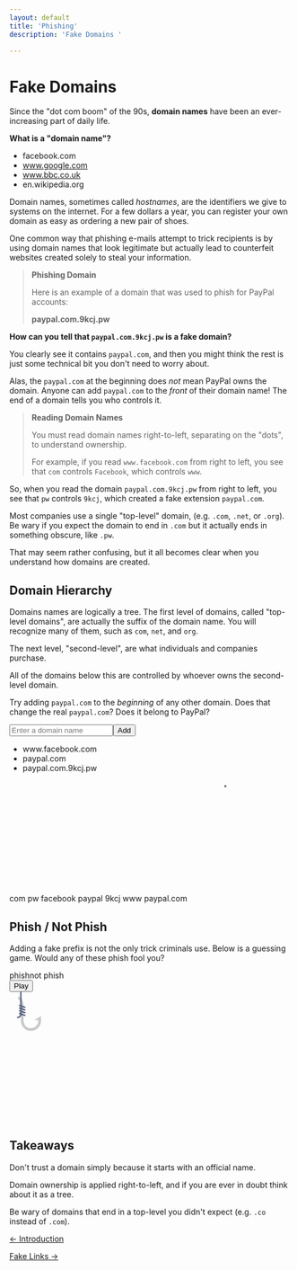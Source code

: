 ```yaml
---
layout: default
title: 'Phishing'
description: 'Fake Domains '

---
```

# Fake Domains

Since the "dot com boom" of the 90s, **domain names** have been an
ever-increasing part of daily life.

**What is a "domain name"?**

* facebook.com
* www.google.com
* www.bbc.co.uk
* en.wikipedia.org

Domain names, sometimes called _hostnames_, are the identifiers we give to
systems on the internet. For a few dollars a year, you can register your own
domain as easy as ordering a new pair of shoes.

One common way that phishing e-mails attempt to trick recipients is by using
domain names that look legitimate but actually lead to counterfeit websites
created solely to steal your information.

> **Phishing Domain**
>
> Here is an example of a domain that was used to phish for PayPal accounts:
>
> **paypal.com.9kcj.pw**

**How can you tell that `paypal.com.9kcj.pw` is a fake domain?**

You clearly see it contains `paypal.com`, and then you might think the rest is
just some technical bit you don't need to worry about.

Alas, the `paypal.com` at the beginning does _not_ mean PayPal owns the domain.
Anyone can add `paypal.com` to the _front_ of their domain name! The end of a
domain tells you who controls it.

> **Reading Domain Names**
>
> You must read domain names right-to-left, separating on the "dots", to
> understand ownership.
>
> For example, if you read `www.facebook.com` from right to left, you see that
> `com` controls `Facebook`, which controls `www`.

So, when you read the domain `paypal.com.9kcj.pw` from right to left, you see
that `pw` controls `9kcj`, which created a fake extension `paypal.com`.

Most companies use a single "top-level" domain, (e.g. `.com`, `.net`, or
`.org`).  Be wary if you expect the domain to end in `.com` but it actually
ends in something obscure, like `.pw`.

That may seem rather confusing, but it all becomes clear when you understand
how domains are created.

## Domain Hierarchy

Domains names are logically a tree. The first level of domains, called
"top-level domains", are actually the suffix of the domain name. You will
recognize many of them, such as `com`, `net`, and `org`.

The next level, "second-level", are what individuals and companies purchase.

All of the domains below this are controlled by whoever owns the second-level
domain.

Try adding `paypal.com` to the _beginning_ of any other domain. Does that
change the real `paypal.com`? Does it belong to PayPal?

<!--- Domain Hierarchy Interactive Activity -->
<div class="domains" data-v-48b68a03><!----><div class="form" data-v-48b68a03><form data-v-48b68a03><input placeholder="Enter a domain name" data-v-48b68a03><button data-v-48b68a03>Add</button></form></div><div class="list" data-v-48b68a03><ul data-v-48b68a03><li data-v-48b68a03>
        www.facebook.com
        <a data-v-48b68a03><i class="fas fa-times" data-v-48b68a03></i></a></li><li data-v-48b68a03>
        paypal.com
        <a data-v-48b68a03><i class="fas fa-times" data-v-48b68a03></i></a></li><li data-v-48b68a03>
        paypal.com.9kcj.pw
        <a data-v-48b68a03><i class="fas fa-times" data-v-48b68a03></i></a></li></ul><div style="clear:both;" data-v-48b68a03></div></div><svg id="tree" width="700" height="260" class="graph" data-v-48b68a03><g transform="translate(0,10)" data-v-48b68a03><g class="nodes" data-v-48b68a03><g class="node" data-v-48b68a03><circle cx="385" cy="0" r="2" fill="#696969" data-v-48b68a03></circle><text dx="395" dy="8" data-v-48b68a03>
            
 </text></g><g class="node" data-v-48b68a03><circle cx="210" cy="80" r="2" fill="#696969" data-v-48b68a03></circle><text dx="220" dy="88" data-v-48b68a03>
            com
          </text></g><g class="node" data-v-48b68a03><circle cx="560" cy="80" r="2" fill="#696969" data-v-48b68a03></circle><text dx="570" dy="88" data-v-48b68a03>
            pw
          </text></g><g class="node" data-v-48b68a03><circle cx="140" cy="160" r="2" fill="#696969" data-v-48b68a03></circle><text dx="150" dy="168" data-v-48b68a03>
            facebook
          </text></g><g class="node" data-v-48b68a03><circle cx="280" cy="160" r="2" fill="#696969" data-v-48b68a03></circle><text dx="290" dy="168" data-v-48b68a03>
            paypal
          </text></g><g class="node" data-v-48b68a03><circle cx="560" cy="160" r="2" fill="#696969" data-v-48b68a03></circle><text dx="570" dy="168" data-v-48b68a03>
            9kcj
          </text></g><g class="node" data-v-48b68a03><circle cx="140" cy="240" r="2" fill="#696969" data-v-48b68a03></circle><text dx="150" dy="248" data-v-48b68a03>
            www
          </text></g><g class="node" data-v-48b68a03><circle cx="560" cy="240" r="2" fill="#696969" data-v-48b68a03></circle><text dx="570" dy="248" data-v-48b68a03>
            paypal.com
          </text></g></g><g class="links" data-v-48b68a03><line stroke="#6f5f5f" x1="385" y1="0" x2="210" y2="80" class="link" data-v-48b68a03></line><line stroke="#6f5f5f" x1="385" y1="0" x2="560" y2="80" class="link" data-v-48b68a03></line><line stroke="#6f5f5f" x1="210" y1="80" x2="140" y2="160" class="link" data-v-48b68a03></line><line stroke="#6f5f5f" x1="210" y1="80" x2="280" y2="160" class="link" data-v-48b68a03></line><line stroke="#6f5f5f" x1="560" y1="80" x2="560" y2="160" class="link" data-v-48b68a03></line><line stroke="#6f5f5f" x1="140" y1="160" x2="140" y2="240" class="link" data-v-48b68a03></line><line stroke="#6f5f5f" x1="560" y1="160" x2="560" y2="240" class="link" data-v-48b68a03></line></g></g><rect width="700" height="260" style="fill: none; pointer-events: all;" data-v-48b68a03></rect></svg></div>
<!--- Domain Hierarchy Interactive Activity -->


## Phish / Not Phish

Adding a fake prefix is not the only trick criminals use. Below is a guessing
game. Would any of these phish fool you?

<!--- Phish/Not Phish Interactive Activity -->
<div class="guessing-game" data-v-2c3651d4><div domain="[object Object]" answers="[object Object]" class="menu" data-v-0fd62990 data-v-2c3651d4><div class="play" data-v-0fd62990><div class="logo" data-v-0fd62990><span data-v-0fd62990>phish</span><span data-v-0fd62990>not phish</span></div><button class="hvr-buzz" data-v-0fd62990>Play</button></div><div class="fishing" data-v-0fd62990><svg width="740" height="340" xmlns="http://www.w3.org/2000/svg" xmlns:svg="http://www.w3.org/2000/svg" data-v-0fd62990><g transform="scale(0.4)" data-v-0fd62990><g transform="scale(3)" class="hook" data-v-0fd62990><path d="M32,58c-8.271,0-15-6.729-15-15V21c0-6.104-2.369-10-4-10V7c4.561,0,8,6.019,8,14v22 c0,6.065,4.935,11,11,11s11-4.935,11-11v-1h-6l10-6.236V39v4C47,51.271,40.271,58,32,58z" style="fill:#C7CAC7;" data-v-0fd62990></path><path d="M22.648,27.937C22.765,27.979,22.883,28,23,28c0.404,0,0.786-0.248,0.937-0.649 c0.193-0.517-0.068-1.093-0.585-1.288L18,24.057v-1.863l4.648,1.743C22.765,23.979,22.883,24,23,24c0.404,0,0.786-0.248,0.937-0.649 c0.193-0.517-0.068-1.093-0.585-1.288L18,20.057V0h-2v19.307l-0.648-0.243c-0.519-0.192-1.095,0.067-1.288,0.585 c-0.193,0.517,0.068,1.093,0.585,1.288L16,21.443v1.863l-0.648-0.243c-0.519-0.192-1.095,0.067-1.288,0.585 c-0.193,0.517,0.068,1.093,0.585,1.288L16,25.443v1.863l-0.648-0.243c-0.519-0.192-1.095,0.067-1.288,0.585 c-0.193,0.517,0.068,1.093,0.585,1.288L16,29.443v1.863l-0.648-0.243c-0.519-0.191-1.095,0.068-1.288,0.585 c-0.193,0.517,0.068,1.093,0.585,1.288l1.308,0.491C15.74,35.43,14.06,37,12,37c-0.553,0-1,0.448-1,1s0.447,1,1,1 c2.915,0,5.348-2.09,5.887-4.849l4.762,1.786C22.765,35.979,22.883,36,23,36c0.404,0,0.786-0.248,0.937-0.649 c0.193-0.517-0.068-1.093-0.585-1.288L18,32.057v-1.863l4.648,1.743C22.765,31.979,22.883,32,23,32c0.404,0,0.786-0.248,0.937-0.649 c0.193-0.517-0.068-1.093-0.585-1.288L18,28.057v-1.863L22.648,27.937z" style="fill:#556080;" data-v-0fd62990></path></g><g class="bubbles" style="display:none;" data-v-0fd62990><path d="m152.23,178.782c0,7.458 -3.538,14.089 -9.041,18.309c-3.889,2.979 -8.751,4.758 -14.027,4.758c-12.744,0 -23.068,-10.334 -23.068,-23.068c0,-12.744 10.323,-23.078 23.068,-23.078c3.496,0 6.806,0.776 9.775,2.172c7.852,3.684 13.293,11.659 13.293,20.907z" fill="#C2DFF6" data-v-0fd62990></path><path d="m152.23,178.782c0,7.458 -3.538,14.089 -9.041,18.309c-7.862,-3.672 -13.303,-11.648 -13.303,-20.895c0,-7.469 3.548,-14.109 9.051,-18.32c7.852,3.683 13.293,11.658 13.293,20.906z" fill="#D1E7F8" data-v-0fd62990></path><path d="m208.761,88.663c0,7.469 -3.548,14.099 -9.041,18.309c-3.889,2.989 -8.751,4.758 -14.027,4.758c-12.744,0 -23.078,-10.323 -23.078,-23.068s10.334,-23.068 23.078,-23.068c3.496,0 6.796,0.776 9.765,2.172c7.851,3.665 13.303,11.651 13.303,20.897z" fill="#C2DFF6" data-v-0fd62990></path><path d="m208.761,88.663c0,7.469 -3.548,14.099 -9.041,18.309c-7.862,-3.662 -13.313,-11.637 -13.313,-20.895c0,-7.469 3.548,-14.109 9.051,-18.309c7.851,3.663 13.303,11.649 13.303,20.895z" fill="#D1E7F8" data-v-0fd62990></path></g><g transform="translate(0,1400)" class="fishy" data-v-0fd62990><g data-v-0fd62990><path d="m231.975,473.797c-20.037,-12.051 -29.75,-38.987 -34.063,-54.783c6.579,0.238 13.406,0.434 20.481,0.579c6.455,0.134 13.137,0.228 20.016,0.279l0.414,0l0.083,1.003l2.876,36.122l0.641,8.079c0.558,6.839 -5.348,11.794 -10.448,8.721z" fill="#1A6FB0" data-v-0fd62990></path><path d="m411.861,436.434c-11.875,1.014 -43.394,-5.358 -65.499,-35.832c7.334,-2.214 14.285,-4.417 20.781,-6.486c6.962,-2.214 13.406,-4.262 19.251,-5.958c3.9,8.472 10.592,21.63 17.296,31.964c3.289,5.079 6.589,9.486 9.548,12.299c1.457,1.387 0.64,3.837 -1.377,4.013z" fill="#1A6FB0" data-v-0fd62990></path></g><g data-v-0fd62990><path d="m241.781,456.998c-11.441,-9.879 -18.785,-24.712 -23.388,-37.405c6.455,0.134 13.137,0.228 20.016,0.279l0.414,0l0.083,1.003l2.875,36.123z" fill="#1E81CE" data-v-0fd62990></path><path d="m403.689,420.122c-11.689,-4.355 -25.054,-12.341 -36.546,-26.005c6.962,-2.214 13.406,-4.262 19.251,-5.958c3.899,8.471 10.592,21.629 17.295,31.963z" fill="#1E81CE" data-v-0fd62990></path><path d="m374.382,289.03l-5.648,6.734l-19.675,23.461c-64.01,-50.097 -130.947,-67.475 -188.068,-46.001c11.13,-12.558 20.057,-23.347 28.612,-31.891c14.823,-14.823 28.488,-22.871 50.469,-21.568c33.577,1.976 83.84,12.175 132.571,49.569c5.651,4.334 6.509,14.006 1.739,19.696z" fill="#1A6FB0" data-v-0fd62990></path></g><g class="tail animated shake infinite" data-v-0fd62990><path d="m411.235,338.391l72.607,-50.269c8.096,-5.606 19.157,0.189 19.157,10.037l0,129.515c0,9.617 -10.602,15.457 -18.731,10.319l-72.607,-45.892c-3.54,-2.237 -5.685,-6.132 -5.685,-10.319l0,-33.355c0,-4.005 1.965,-7.756 5.259,-10.036z" fill="#1A6FB0" data-v-0fd62990></path></g><path d="m368.736,295.764l-19.675,23.461c-64.01,-50.097 -130.947,-67.475 -188.068,-46.001c11.13,-12.558 20.057,-23.347 28.612,-31.891c9.134,-4.634 19.282,-6.796 32.026,-6.041c36.049,2.11 90.036,13.003 142.388,52.921c2.399,1.821 3.993,4.551 4.717,7.551z" fill="#165C92" data-v-0fd62990></path><path d="m435.331,374.07c-3.6,21.423 -24.185,13.044 -43.652,18.526c-32.026,9.041 -83.602,29.884 -138.25,29.884c-22.954,0 -70.62,-0.61 -115.927,-5.565c-58.269,-6.382 -112.628,-19.964 -105.469,-48.69c1.241,-4.965 6.734,-7.541 11.337,-5.307c1.593,0.776 3.434,1.624 5.451,2.524c1.138,-2.721 2.327,-5.389 3.569,-8.017c10.613,-22.437 24.898,-41.418 41.946,-56.728c11.41,-10.251 24.061,-18.857 37.674,-25.747c9.103,-4.603 18.63,-8.451 28.509,-11.503c70.506,-21.837 156.032,4.665 232.568,70.061c12.041,10.282 26.554,11.037 35.253,16.768c6.019,3.953 9.267,10.284 6.991,23.794z" fill="#3D9AE2" data-v-0fd62990></path><path d="m428.339,350.279c-8.586,2.824 -20.761,1.076 -32.522,4.396c-32.026,9.03 -83.602,29.874 -138.25,29.874c-22.954,0 -70.62,-0.6 -115.927,-5.565c-35.574,-3.9 -69.699,-10.468 -89.25,-21.557c10.613,-22.437 24.898,-41.418 41.946,-56.728c11.41,-10.251 24.061,-18.857 37.674,-25.747c9.103,-4.603 18.63,-8.451 28.509,-11.503c70.506,-21.837 156.032,4.665 232.568,70.061c12.039,10.283 26.551,11.037 35.252,16.769z" fill="#5AAAE7" data-v-0fd62990></path><path d="m164.055,348.702c0,26.3 -10.067,50.254 -26.554,68.21c-58.27,-6.382 -112.631,-19.956 -105.467,-48.688c1.237,-4.964 6.732,-7.539 11.333,-5.306c1.6,0.777 3.44,1.625 5.453,2.524c10.869,-25.955 26.47,-47.641 45.513,-64.744c11.414,-10.248 24.064,-18.854 37.676,-25.744c19.717,18.413 32.046,44.642 32.046,73.748z" fill="#78B9EB" data-v-0fd62990></path><circle cx="105.252" cy="338.563" fill="#1A6FB0" r="12.979" data-v-0fd62990></circle><g data-v-0fd62990><path d="m220.228,339.076c-4.285,0 -7.758,-3.473 -7.758,-7.758c0,-4.286 3.474,-7.758 7.758,-7.758c2.779,0 5.04,-2.261 5.04,-5.039c0,-2.779 -2.261,-5.04 -5.04,-5.04c-4.285,0 -7.758,-3.473 -7.758,-7.758c0,-4.286 3.474,-7.758 7.758,-7.758c2.779,0 5.04,-2.261 5.04,-5.04c0,-2.778 -2.261,-5.04 -5.04,-5.04c-4.285,0 -7.758,-3.473 -7.758,-7.758c0,-4.286 3.474,-7.758 7.758,-7.758c11.335,0 20.556,9.222 20.556,20.556c0,4.835 -1.678,9.284 -4.481,12.798c2.803,3.514 4.481,7.963 4.481,12.798c0,11.334 -9.221,20.555 -20.556,20.555z" fill="#78B9EB" data-v-0fd62990></path><path d="m282.57,374.88c-4.285,0 -7.758,-3.473 -7.758,-7.758c0,-4.286 3.474,-7.758 7.758,-7.758c2.779,0 5.04,-2.261 5.04,-5.04c0,-2.778 -2.261,-5.04 -5.04,-5.04c-4.285,0 -7.758,-3.473 -7.758,-7.758c0,-4.286 3.474,-7.758 7.758,-7.758c2.779,0 5.04,-2.261 5.04,-5.039c0,-2.78 -2.261,-5.04 -5.04,-5.04c-4.285,0 -7.758,-3.473 -7.758,-7.758c0,-4.286 3.474,-7.758 7.758,-7.758c11.335,0 20.556,9.222 20.556,20.556c0,4.834 -1.677,9.284 -4.481,12.797c2.803,3.514 4.481,7.963 4.481,12.798c-0.001,11.334 -9.222,20.556 -20.556,20.556z" fill="#78B9EB" data-v-0fd62990></path><path d="m324.815,379.287c-4.285,0 -7.758,-3.473 -7.758,-7.758s3.474,-7.758 7.758,-7.758c2.778,0 5.04,-2.261 5.04,-5.039c0,-2.78 -2.261,-5.04 -5.04,-5.04c-4.285,0 -7.758,-3.473 -7.758,-7.758s3.474,-7.758 7.758,-7.758c2.778,0 5.04,-2.261 5.04,-5.04c0,-2.778 -2.261,-5.04 -5.04,-5.04c-4.285,0 -7.758,-3.473 -7.758,-7.758c0,-4.286 3.474,-7.758 7.758,-7.758c11.334,0 20.556,9.222 20.556,20.556c0,4.835 -1.677,9.284 -4.481,12.798c2.803,3.514 4.481,7.963 4.481,12.798c0,11.334 -9.222,20.555 -20.556,20.555z" fill="#78B9EB" data-v-0fd62990></path></g><path d="m266.794,401.895c-12.392,2.152 -29.936,1.821 -52.466,-6.713c-2.896,-1.096 -4.924,-3.755 -5.265,-6.837l-1.272,-11.461l-0.248,-2.245c-0.641,-5.782 4.676,-10.417 10.313,-8.979c12.279,3.124 32.45,8.937 51.307,17.337c1.386,0.621 2.514,1.448 3.393,2.431c4.882,5.368 2.441,15.05 -5.762,16.467z" fill="#1A6FB0" data-v-0fd62990></path><path d="m272.555,385.428c-15.465,1.386 -36.174,0.3 -61.982,-7.313c-1.024,-0.3 -1.955,-0.724 -2.783,-1.231l-0.248,-2.245c-0.641,-5.782 4.676,-10.417 10.313,-8.979c12.279,3.124 32.45,8.937 51.307,17.337c1.387,0.621 2.514,1.447 3.393,2.431z" fill="#1E81CE" data-v-0fd62990></path><path d="m141.638,378.984c-35.574,-3.9 -69.699,-10.468 -89.25,-21.557c-1.241,2.627 -2.431,5.296 -3.569,8.017c-2.017,-0.9 -3.858,-1.748 -5.451,-2.524c-4.603,-2.234 -10.096,0.341 -11.337,5.307c-7.158,28.726 47.201,42.308 105.469,48.69c9.486,-10.324 16.84,-22.643 21.381,-36.246c-5.749,-0.499 -11.511,-1.057 -17.243,-1.687z" fill="#5AAAE7" data-v-0fd62990></path><path d="m137.501,416.915c-58.269,-6.382 -112.628,-19.964 -105.469,-48.69c1.169,-4.655 6.072,-7.21 10.479,-5.669c10.154,5.085 34.057,12.26 44.914,15.413c5.901,1.718 11.85,3.258 17.841,4.621c12.74,2.896 23.847,10.881 30.393,22.187c2.839,4.903 4.242,9.524 1.842,12.138z" fill="#96C8EF" data-v-0fd62990></path></g></g></svg></div></div></div>
<!--- Phish/Not Phish Interactive Activity -->


## Takeaways

Don't trust a domain simply because it starts with an official name.

Domain ownership is applied right-to-left, and if you are ever in doubt think
about it as a tree.

Be wary of domains that end in a top-level you didn't expect (e.g. `.co`
instead of `.com`).

[← Introduction](./phishing_introduction.html "Introduction")

  
[Fake Links →](./fake_links.html "Fake Links")
